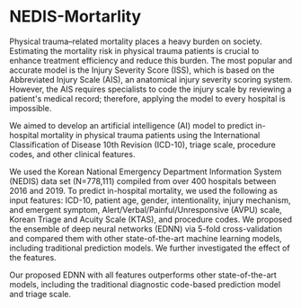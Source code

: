 # NEDIS-Mortarlity
Physical trauma–related mortality places a heavy burden on society. Estimating the mortality risk in physical trauma patients is crucial to enhance treatment efficiency and reduce this burden. The most popular and accurate model is the Injury Severity Score (ISS), which is based on the Abbreviated Injury Scale (AIS), an anatomical injury severity scoring system. However, the AIS requires specialists to code the injury scale by reviewing a patient's medical record; therefore, applying the model to every hospital is impossible.

We aimed to develop an artificial intelligence (AI) model to predict in-hospital mortality in physical trauma patients using the International Classification of Disease 10th Revision (ICD-10), triage scale, procedure codes, and other clinical features.

We used the Korean National Emergency Department Information System (NEDIS) data set (N=778,111) compiled from over 400 hospitals between 2016 and 2019. To predict in-hospital mortality, we used the following as input features: ICD-10, patient age, gender, intentionality, injury mechanism, and emergent symptom, Alert/Verbal/Painful/Unresponsive (AVPU) scale, Korean Triage and Acuity Scale (KTAS), and procedure codes. We proposed the ensemble of deep neural networks (EDNN) via 5-fold cross-validation and compared them with other state-of-the-art machine learning models, including traditional prediction models. We further investigated the effect of the features.

Our proposed EDNN with all features outperforms other state-of-the-art models, including the traditional diagnostic code-based prediction model and triage scale.
